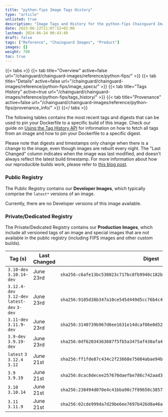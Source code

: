 ```yaml
---
title: "python-fips Image Tags History"
type: "article"
unlisted: true
description: "Image Tags and History for the python-fips Chainguard Image"
date: 2023-06-22T11:07:52+02:00
lastmod: 2024-06-24 00:43:49
draft: false
tags: ["Reference", "Chainguard Images", "Product"]
images: []
weight: 700
toc: true
---
```


{{< tabs >}}
{{< tab title="Overview" active=false url="/chainguard/chainguard-images/reference/python-fips/" >}}
{{< tab title="Details" active=false url="/chainguard/chainguard-images/reference/python-fips/image_specs/" >}}
{{< tab title="Tags History" active=true url="/chainguard/chainguard-images/reference/python-fips/tags_history/" >}}
{{< tab title="Provenance" active=false url="/chainguard/chainguard-images/reference/python-fips/provenance_info/" >}}
{{</ tabs >}}

The following tables contains the most recent tags and digests that can be used to pin your Dockerfile to a specific build of this image. Check our guide on [Using the Tag History API](/chainguard/chainguard-images/using-the-tag-history-api/) for information on how to fetch all tags from an image and how to pin your Dockerfile to a specific digest.

Please note that digests and timestamps only change when there is a change to the image, even though images are rebuilt every night. The "Last Changed" column indicates when the image was last modified, and doesn't always reflect the latest build timestamp. For more information about how our reproducible builds work, please refer to [this blog post](https://www.chainguard.dev/unchained/reproducing-chainguards-reproducible-image-builds).

### Public Registry
The Public Registry contains our **Developer Images**, which typically comprise the `latest*` versions of an image.

Currently, there are no Developer versions of this image available.

### Private/Dedicated Registry
The Private/Dedicated Registry contains our **Production Images**, which include all versioned tags of an image and special images that are not available in the public registry (including FIPS images and other custom builds).

| Tag (s)                                       | Last Changed | Digest                                                                    |
|-----------------------------------------------|--------------|---------------------------------------------------------------------------|
|  `3.10-dev` `3.10.14-dev`                     | June 23rd    | `sha256:c6afe13bc530023c717bc8fb9940c182b12c8e536c6e5a58e1decfc960421899` |
|  `3.12.4-dev` `3.12-dev` `latest-dev` `3-dev` | June 23rd    | `sha256:9105d38b347a10ce545d449d5cc76b4c4bf1958568e18aa3ebb2aa3db3f4d01b` |
|  `3.11-dev` `3.11.9-dev`                      | June 23rd    | `sha256:3140739b967d6ee1631e14dcaf06e0d5255b238c3687620ebf530db32704fe37` |
|  `3.9-dev` `3.9.19-dev`                       | June 23rd    | `sha256:0df62034363687f5fb5a3475af430afa4b02871f3d99afd23c3ba068a6df2124` |
|  `latest` `3` `3.12.4` `3.12`                 | June 21st    | `sha256:ff1fde87c434c2f23668e75084abae94bbcf5b3760b3b80769d9a63ce447fb2f` |
|  `3.9` `3.9.19`                               | June 21st    | `sha256:8cac8decee257670daefbe786c742aad30246b8adc124201a101cd730059b4cc` |
|  `3.10` `3.10.14`                             | June 21st    | `sha256:238494d070e4c41bba90c7f89650c385785086e6d504e763c973a9635a0cff2b` |
|  `3.11` `3.11.9`                              | June 21st    | `sha256:02cde999da7d29be6ee7697b426d0a46a2f5097bf2c9e552412f5f6ec23e6aa4` |


